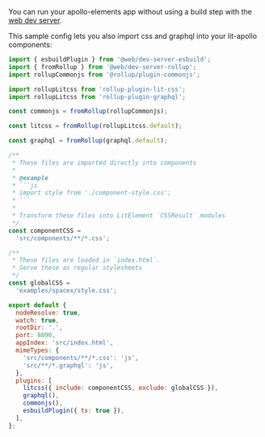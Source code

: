 You can run your apollo-elements app without using a build step with the [web dev server](https://modern-web.dev/docs/dev-server/overview/).

This sample config lets you also import css and graphql into your lit-apollo components:

```js
import { esbuildPlugin } from '@web/dev-server-esbuild';
import { fromRollup } from '@web/dev-server-rollup';
import rollupCommonjs from '@rollup/plugin-commonjs';

import rollupLitcss from 'rollup-plugin-lit-css';
import rollupLitcss from 'rollup-plugin-graphql';

const commonjs = fromRollup(rollupCommonjs);

const litcss = fromRollup(rollupLitcss.default);

const graphql = fromRollup(graphql.default);

/**
 * These files are imported directly into components
 *
 * @example
 * ```js
 * import style from './component-style.css';
 * ```
 *
 * Transform these files into LitElement `CSSResult` modules
 */
const componentCSS =
  'src/components/**/*.css';

/**
 * These files are loaded in `index.html`.
 * Serve these as regular stylesheets
 */
const globalCSS =
  'examples/spacex/style.css';

export default {
  nodeResolve: true,
  watch: true,
  rootDir: '.',
  port: 8090,
  appIndex: 'src/index.html',
  mimeTypes: {
    'src/components/**/*.css': 'js',
    'src/**/*.graphql': 'js',
  },
  plugins: [
    litcss({ include: componentCSS, exclude: globalCSS }),
    graphql(),
    commonjs(),
    esbuildPlugin({ ts: true }),
  ],
};
```